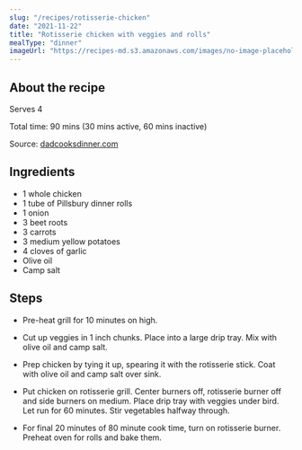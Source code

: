```yaml
---
slug: "/recipes/rotisserie-chicken"
date: "2021-11-22"
title: "Rotisserie chicken with veggies and rolls"
mealType: "dinner"
imageUrl: "https://recipes-md.s3.amazonaws.com/images/no-image-placeholder.svg"
---
```


## About the recipe

Serves 4

Total time: 90 mins (30 mins active, 60 mins inactive)

Source: [dadcooksdinner.com](https://www.dadcooksdinner.com/grill-roasted-or-rotisserie-potatoes-and-root-vegetables/)

## Ingredients

- 1 whole chicken
- 1 tube of Pillsbury dinner rolls
- 1 onion
- 3 beet roots
- 3 carrots
- 3 medium yellow potatoes
- 4 cloves of garlic
- Olive oil
- Camp salt

## Steps

- Pre-heat grill for 10 minutes on high.

- Cut up veggies in 1 inch chunks. Place into a large drip tray. Mix with olive oil and camp salt.

- Prep chicken by tying it up, spearing it with the rotisserie stick. Coat with olive oil and camp salt over sink.

- Put chicken on rotisserie grill. Center burners off, rotisserie burner off and side burners on medium. Place drip tray with veggies under bird. Let run for 60 minutes. Stir vegetables halfway through.

- For final 20 minutes of 80 minute cook time, turn on rotisserie burner. Preheat oven for rolls and bake them.

